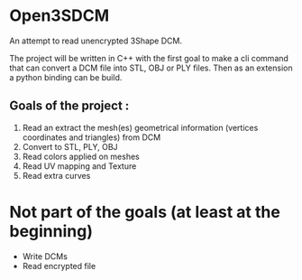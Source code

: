 # Open3SDCM
An attempt to read unencrypted 3Shape DCM.

The project will be written in C++ with the first goal to make a cli command that can convert a DCM file into STL, OBJ or PLY files.
Then as an extension a python binding can be build.

## Goals of the project :

1. Read an extract the mesh(es) geometrical information (vertices coordinates and triangles) from DCM
2. Convert to STL, PLY, OBJ
3. Read colors applied on meshes
4. Read UV mapping and Texture
4. Read extra curves

# Not part of the goals (at least at the beginning)
* Write DCMs
* Read encrypted file
  
